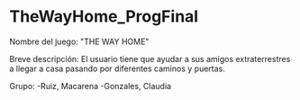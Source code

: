 # TheWayHome_ProgFinal

Nombre del juego: "THE WAY HOME"

Breve descripción: El usuario tiene que ayudar a sus amigos extraterrestres a llegar a casa pasando por diferentes caminos y puertas.

Grupo:
-Ruiz, Macarena
-Gonzales, Claudia
